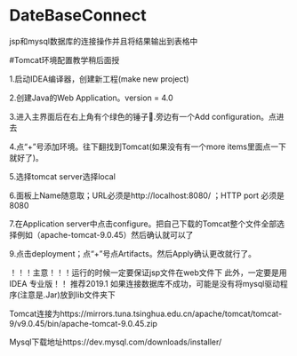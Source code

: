 # DateBaseConnect
jsp和mysql数据库的连接操作并且将结果输出到表格中


#Tomcat环境配置教学稍后面授

1.启动IDEA编译器，创建新工程(make new project)

2.创建Java的Web Application。version = 4.0

3.进入主界面后在右上角有个绿色的锤子🔨.旁边有一个Add configuration。点进去

4.点“+”号添加环境。往下翻找到Tomcat(如果没有有一个more items里面点一下就好了)。

5.选择tomcat server选择local

6.面板上Name随意取；URL必须是http://localhost:8080/ ；HTTP port 必须是8080

7.在Application server中点击configure。把自己下载的Tomcat整个文件全部选择例如（apache-tomcat-9.0.45）然后确认就可以了

9.点击deployment；点“+”号点Artifacts。然后Apply确认更改就行了。

！！！主意！！！运行的时候一定要保证jsp文件在web文件下
此外，一定要是用IDEA 专业版！！ 推荐2019.1
如果连接数据库不成功，可能是没有将mysql驱动程序(注意是.Jar)放到lib文件夹下

Tomcat连接为https://mirrors.tuna.tsinghua.edu.cn/apache/tomcat/tomcat-9/v9.0.45/bin/apache-tomcat-9.0.45.zip

Mysql下载地址https://dev.mysql.com/downloads/installer/
